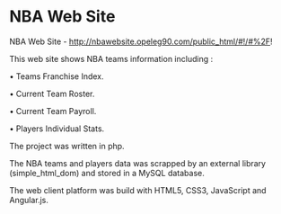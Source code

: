 # NBA Web Site
NBA Web Site - http://nbawebsite.opeleg90.com/public_html/#!/#%2F!


This web site shows NBA teams information including :

•	Teams Franchise Index.

•	Current Team Roster.

•	Current Team Payroll.

•	Players Individual Stats.  

The project was written in php.

The NBA teams and players data was scrapped by an external library (simple_html_dom) and stored in a MySQL database. 

The web client platform was build with HTML5, CSS3, JavaScript and Angular.js.


